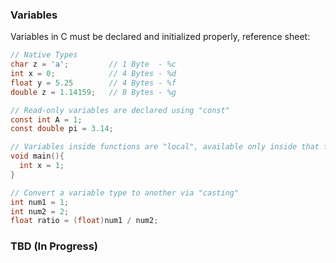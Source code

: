 ### Variables
Variables in C must be declared and initialized properly, reference sheet:

```C
// Native Types
char z = 'a';         // 1 Byte  - %c
int x = 0;            // 4 Bytes - %d
float y = 5.25        // 4 Bytes - %f
double z = 1.14159;   // 8 Bytes - %g

// Read-only variables are declared using "const"
const int A = 1;
const double pi = 3.14;

// Variables inside functions are "local", available only inside that function, and allocated on the "stack"
void main(){
  int x = 1;
}

// Convert a variable type to another via "casting"
int num1 = 1;
int num2 = 2;
float ratio = (float)num1 / num2;
```

### TBD (In Progress)
